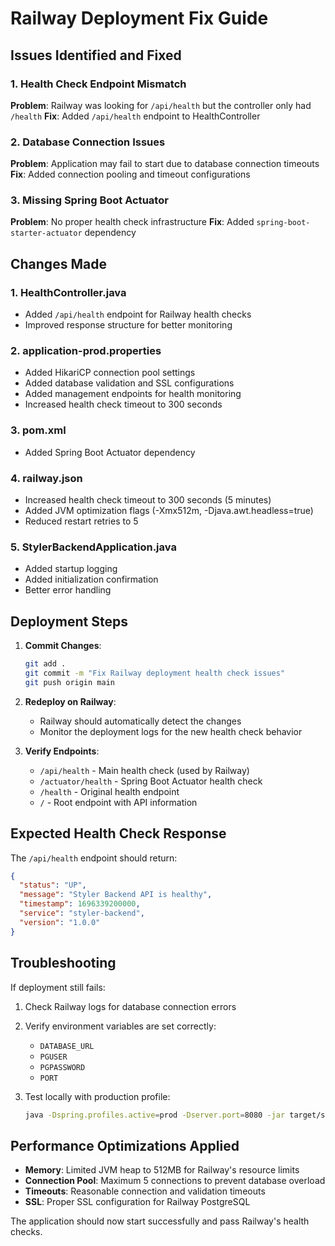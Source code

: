 # Railway Deployment Fix Guide

## Issues Identified and Fixed

### 1. Health Check Endpoint Mismatch
**Problem**: Railway was looking for `/api/health` but the controller only had `/health`
**Fix**: Added `/api/health` endpoint to HealthController

### 2. Database Connection Issues
**Problem**: Application may fail to start due to database connection timeouts
**Fix**: Added connection pooling and timeout configurations

### 3. Missing Spring Boot Actuator
**Problem**: No proper health check infrastructure
**Fix**: Added `spring-boot-starter-actuator` dependency

## Changes Made

### 1. HealthController.java
- Added `/api/health` endpoint for Railway health checks
- Improved response structure for better monitoring

### 2. application-prod.properties
- Added HikariCP connection pool settings
- Added database validation and SSL configurations
- Added management endpoints for health monitoring
- Increased health check timeout to 300 seconds

### 3. pom.xml
- Added Spring Boot Actuator dependency

### 4. railway.json
- Increased health check timeout to 300 seconds (5 minutes)
- Added JVM optimization flags (-Xmx512m, -Djava.awt.headless=true)
- Reduced restart retries to 5

### 5. StylerBackendApplication.java
- Added startup logging
- Added initialization confirmation
- Better error handling

## Deployment Steps

1. **Commit Changes**:
   ```bash
   git add .
   git commit -m "Fix Railway deployment health check issues"
   git push origin main
   ```

2. **Redeploy on Railway**:
   - Railway should automatically detect the changes
   - Monitor the deployment logs for the new health check behavior

3. **Verify Endpoints**:
   - `/api/health` - Main health check (used by Railway)
   - `/actuator/health` - Spring Boot Actuator health check
   - `/health` - Original health endpoint
   - `/` - Root endpoint with API information

## Expected Health Check Response

The `/api/health` endpoint should return:
```json
{
  "status": "UP",
  "message": "Styler Backend API is healthy",
  "timestamp": 1696339200000,
  "service": "styler-backend",
  "version": "1.0.0"
}
```

## Troubleshooting

If deployment still fails:

1. Check Railway logs for database connection errors
2. Verify environment variables are set correctly:
   - `DATABASE_URL`
   - `PGUSER`
   - `PGPASSWORD`
   - `PORT`

3. Test locally with production profile:
   ```bash
   java -Dspring.profiles.active=prod -Dserver.port=8080 -jar target/styler-backend-1.0.0.jar
   ```

## Performance Optimizations Applied

- **Memory**: Limited JVM heap to 512MB for Railway's resource limits
- **Connection Pool**: Maximum 5 connections to prevent database overload
- **Timeouts**: Reasonable connection and validation timeouts
- **SSL**: Proper SSL configuration for Railway PostgreSQL

The application should now start successfully and pass Railway's health checks.